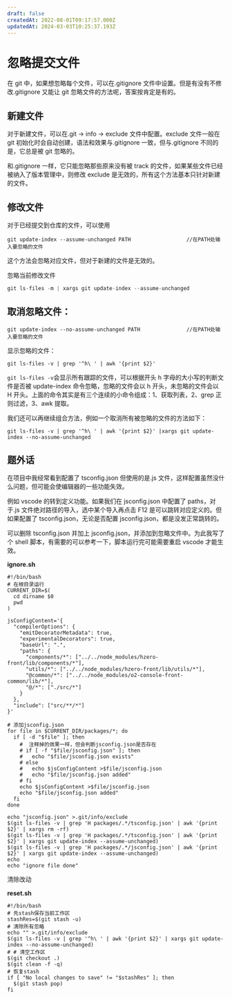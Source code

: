 ```yaml
---
draft: false
createdAt: 2022-08-01T09:17:57.000Z
updatedAt: 2024-03-03T10:25:37.193Z
---
```


# 忽略提交文件

在 git 中，如果想忽略每个文件，可以在.gitignore 文件中设置。但是有没有不修改.gitignore 又能让 git 忽略文件的方法呢，答案按肯定是有的。

## 新建文件

对于新建文件，可以在.git -> info -> exclude 文件中配置。exclude 文件一般在 git 初始化时会自动创建，语法和效果与.gitignore 一致，但与.gitignore 不同的是，它总是被 git 忽略的。

和.gitignore 一样，它只能忽略那些原来没有被 track 的文件，如果某些文件已经被纳入了版本管理中，则修改 exclude 是无效的，所有这个方法基本只针对新建的文件。

## 修改文件

对于已经提交到仓库的文件，可以使用

```
git update-index --assume-unchanged PATH                  //在PATH处输入要忽略的文件
```

这个方法会忽略对应文件，但对于新建的文件是无效的。

忽略当前修改文件

```jsx
git ls-files -m | xargs git update-index --assume-unchanged
```

## 取消忽略文件：

```
git update-index --no-assume-unchanged PATH               //在PATH处输入要忽略的文件
```

显示忽略的文件：

```
git ls-files -v | grep '^h\ ' | awk '{print $2}'
```

`git ls-files -v`会显示所有跟踪的文件，可以根据开头 h 字母的大小写的判断文件是否被 update-index 命令忽略，忽略的文件会以 h 开头，未忽略的文件会以 H 开头。上面的命令其实是有三个连续的小命令组成：1、获取列表，2、grep 正则过滤，3、awk 提取。

我们还可以再继续组合方法，例如一个取消所有被忽略的文件的方法如下：

```
git ls-files -v | grep '^h\ ' | awk '{print $2}' |xargs git update-index --no-assume-unchanged
```

## 题外话

在项目中我经常看到配置了 tsconfig.json 但使用的是.js 文件，这样配置虽然没什么问题，但可能会使编辑器的一些功能失效。

例如 vscode 的转到定义功能。如果我们在 jsconfig.json 中配置了 paths，对于.js 文件绝对路径的导入，选中某个导入再点击 F12 是可以跳转对应定义的。但如果配置了 tsconfig.json，无论是否配置 jsconfig.json，都是没发正常跳转的。

可以删除 tsconfig.json 并加上 jsconfig.json，并添加到忽略文件中。为此我写了个 shell 脚本，有需要的可以参考一下，脚本运行完可能需要重启 vscode 才能生效。

**ignore.sh**

```
#!/bin/bash
# 在根目录运行
CURRENT_DIR=$(
  cd dirname $0
  pwd
)

jsConfigContent='{
  "compilerOptions": {
    "emitDecoratorMetadata": true,
    "experimentalDecorators": true,
    "baseUrl": ".",
    "paths": {
      "components/*": ["../../node_modules/hzero-front/lib/components/*"],
      "utils/*": ["../../node_modules/hzero-front/lib/utils/*"],
      "@common/*": ["../../node_modules/o2-console-front-common/lib/*"],
      "@/*": ["./src/*"]
    }
  },
  "include": ["src/**/*"]
}'

# 添加jsconfig.json
for file in $CURRENT_DIR/packages/*; do
  if [ -d "$file" ]; then
    #  注释掉的效果一样，但会判断jsconfig.json是否存在
    # if [ -f "$file/jsconfig.json" ]; then
    #   echo "$file/jsconfig.json exists"
    # else
    #   echo $jsConfigContent >$file/jsconfig.json
    #   echo "$file/jsconfig.json added"
    # fi
    echo $jsConfigContent >$file/jsconfig.json
    echo "$file/jsconfig.json added"
  fi
done

echo "jsconfig.json" >.git/info/exclude
$(git ls-files -v | grep 'H packages/.*/tsconfig.json' | awk '{print $2}' | xargs rm -rf)
$(git ls-files -v | grep 'H packages/.*/tsconfig.json' | awk '{print $2}' | xargs git update-index --assume-unchanged)
$(git ls-files -v | grep 'H packages/.*/jsconfig.json' | awk '{print $2}' | xargs git update-index --assume-unchanged)
echo
echo "ignore file done"

```

清除改动

**reset.sh**

```
#!/bin/bash
# 先stash保存当前工作区
stashRes=$(git stash -u)
# 清除所有忽略
echo "" >.git/info/exclude
$(git ls-files -v | grep '^h\ ' | awk '{print $2}' | xargs git update-index --no-assume-unchanged)
# # 清空工作区
$(git checkout .)
$(git clean -f -q)
# 恢复stash
if [ "No local changes to save" != "$stashRes" ]; then
  $(git stash pop)
fi

```
